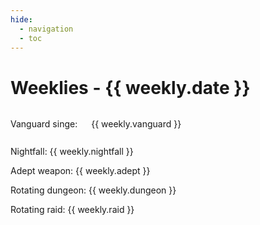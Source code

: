 ```yaml
---
hide:
  - navigation
  - toc
---
```



# Weeklies - {{ weekly.date }}

<div style="display:flex;align-items:center;">
  <p style="height:1rem;vertical-align:middle;padding-right:0.25rem;">
    Vanguard singe:
  </p>
  <img src="{{ weekly.vanguard }}.png" style="height:1rem;vertical-align:middle;padding-right:0.125rem"/>
  <p style="height:1rem;vertical-align:middle;">
    {{ weekly.vanguard }}
  </p>
</div>

Nightfall: {{ weekly.nightfall }}

Adept weapon: {{ weekly.adept }}

Rotating dungeon: {{ weekly.dungeon }}

Rotating raid: {{ weekly.raid }}